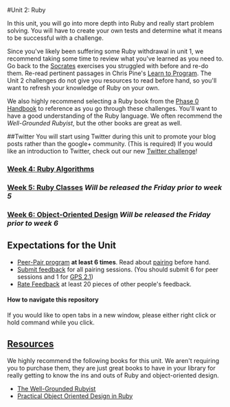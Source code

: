 #Unit 2: Ruby

In this unit, you will go into more depth into Ruby and really start problem solving. You will have to create your own tests and determine what it means to be successful with a challenge.

Since you've likely been suffering some Ruby withdrawal in unit 1, we recommend taking some time to review what you've learned as you need to. Go back to the [Socrates](https://socrates.devbootcamp.com) exercises you struggled with before and re-do them. Re-read pertinent passages in Chris Pine's [Learn to Program](http://pragprog.com/book/ltp2/learn-to-program). The Unit 2 challenges do not give you resources to read before hand, so you'll want to refresh your knowledge of Ruby on your own.

We also highly recommend selecting a Ruby book from the [Phase 0 Handbook](https://github.com/Devbootcamp/phase-0-handbook/blob/master/resources.md) to reference as you go through these challenges. You'll want to have a good understanding of the Ruby language. We often recommend the *Well-Grounded Rubyist*, but the other books are great as well.

##Twitter
You will start using Twitter during this unit to promote your blog posts rather than the google+ community. (This is required) If you would like an introduction to Twitter, check out our new [Twitter challenge](https://github.com/Devbootcamp/phase-0-unit-1/tree/master/week-1/10-twitter-intro.md)!


### [Week 4: Ruby Algorithms](week-4)
### [Week 5: Ruby Classes](week-5)  *Will be released the Friday prior to week 5*
### [Week 6: Object-Oriented Design](week-6) *Will be released the Friday prior to week 6*

## Expectations for the Unit

- [Peer-Pair program](https://github.com/Devbootcamp/phase-0-handbook/blob/master/peer-pairing_sessions.md) **at least 6 times**. Read about [pairing](https://github.com/Devbootcamp/phase-0-handbook/blob/master/pairing-in-phase-0.md) before hand.
- [Submit feedback](https://socrates.devbootcamp.com/feedback/new) for all pairing sessions. (You should submit 6 for peer sessions and 1 for [GPS 2.1](https://github.com/Devbootcamp/phase-0-handbook/blob/master/guided-pairing-sessions.md))
- [Rate Feedback](https://socrates.devbootcamp.com/feedback) at least 20 pieces of other people's feedback.

#### How to navigate this repository
If you would like to open tabs in a new window, please either right click or hold command while you click.

## [Resources](https://github.com/Devbootcamp/phase-0-handbook/blob/master/resources.md)
We highly recommend the following books for this unit. We aren't requiring you to purchase them, they are just great books to have in your library for really getting to know the ins and outs of Ruby and object-oriented design.
- [The Well-Grounded Rubyist](http://www.manning.com/black2/)
- [Practical Object Oriented Design in Ruby](http://www.poodr.com/)
